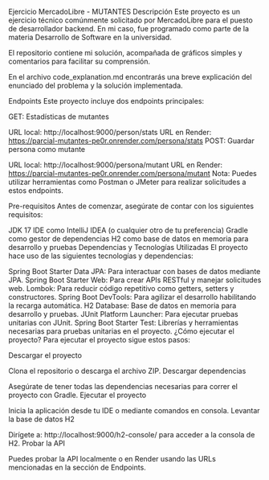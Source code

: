 Ejercicio MercadoLibre - MUTANTES
Descripción
Este proyecto es un ejercicio técnico comúnmente solicitado por MercadoLibre para el puesto de desarrollador backend. En mi caso, fue programado como parte de la materia Desarrollo de Software en la universidad.

El repositorio contiene mi solución, acompañada de gráficos simples y comentarios para facilitar su comprensión.

En el archivo code_explanation.md encontrarás una breve explicación del enunciado del problema y la solución implementada.

Endpoints
Este proyecto incluye dos endpoints principales:

GET: Estadísticas de mutantes

URL local: http://localhost:9000/person/stats
URL en Render: https://parcial-mutantes-pe0r.onrender.com/persona/stats
POST: Guardar persona como mutante

URL local: http://localhost:9000/persona/mutant
URL en Render: https://parcial-mutantes-pe0r.onrender.com/persona/mutant
Nota: Puedes utilizar herramientas como Postman o JMeter para realizar solicitudes a estos endpoints.

Pre-requisitos
Antes de comenzar, asegúrate de contar con los siguientes requisitos:

JDK 17
IDE como IntelliJ IDEA (o cualquier otro de tu preferencia)
Gradle como gestor de dependencias
H2 como base de datos en memoria para desarrollo y pruebas
Dependencias y Tecnologías Utilizadas
El proyecto hace uso de las siguientes tecnologías y dependencias:

Spring Boot Starter Data JPA: Para interactuar con bases de datos mediante JPA.
Spring Boot Starter Web: Para crear APIs RESTful y manejar solicitudes web.
Lombok: Para reducir código repetitivo como getters, setters y constructores.
Spring Boot DevTools: Para agilizar el desarrollo habilitando la recarga automática.
H2 Database: Base de datos en memoria para desarrollo y pruebas.
JUnit Platform Launcher: Para ejecutar pruebas unitarias con JUnit.
Spring Boot Starter Test: Librerías y herramientas necesarias para pruebas unitarias en el proyecto.
¿Cómo ejecutar el proyecto?
Para ejecutar el proyecto sigue estos pasos:

Descargar el proyecto

Clona el repositorio o descarga el archivo ZIP.
Descargar dependencias

Asegúrate de tener todas las dependencias necesarias para correr el proyecto con Gradle.
Ejecutar el proyecto

Inicia la aplicación desde tu IDE o mediante comandos en consola.
Levantar la base de datos H2

Dirígete a: http://localhost:9000/h2-console/ para acceder a la consola de H2.
Probar la API

Puedes probar la API localmente o en Render usando las URLs mencionadas en la sección de Endpoints.
